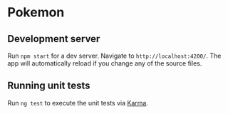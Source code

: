 # Pokemon
## Development server

Run `npm start` for a dev server. 
Navigate to `http://localhost:4200/`. 
The app will automatically reload if you change any of the source files.

## Running unit tests

Run `ng test` to execute the unit tests via [Karma](https://karma-runner.github.io).
